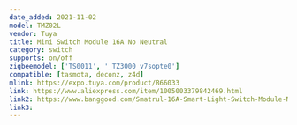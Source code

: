 ```yaml
---
date_added: 2021-11-02
model: TMZ02L
vendor: Tuya
title: Mini Switch Module 16A No Neutral
category: switch
supports: on/off
zigbeemodel: ['TS0011', '_TZ3000_v7sopte0']
compatible: [tasmota, deconz, z4d]
mlink: https://expo.tuya.com/product/866033
link: https://www.aliexpress.com/item/1005003379842469.html
link2: https://www.banggood.com/Smatrul-16A-Smart-Light-Switch-Module-No-Neutral-Wire-And-Neutral-Wire-Universal-Tuya-ZgBee-3_0-Mini-Breakers-2-Way-Control-Smart-Home-Switch-Works-With-Alexa-Google-Home-p-1908508.html
link3: 
---
```

